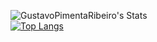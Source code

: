 ![GustavoPimentaRibeiro's Stats](https://github-readme-stats.vercel.app/api?username=GustavoPimentaRibeiro&theme=midnight-purple&show_icons=true&hide_border=false&count_private=true)
<br>
[![Top Langs](https://github-readme-stats.vercel.app/api/top-langs/?username=GustavoPimentaRibeiro&layout=donut)](https://github.com/anuraghazra/github-readme-stats)

